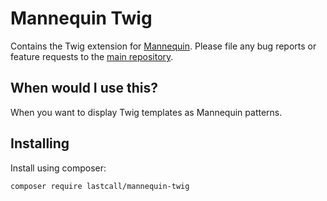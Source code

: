 Mannequin Twig
==============

Contains the Twig extension for [Mannequin](https://github.com/LastCallMedia/Mannequin). Please file any bug reports or feature requests to the [main repository](https://github.com/LastCallMedia/Mannequin).

When would I use this?
-----------------------
When you want to display Twig templates as Mannequin patterns.

Installing
----------
Install using composer:
```bash
composer require lastcall/mannequin-twig
```